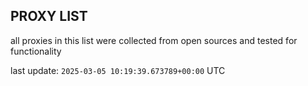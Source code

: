 ## PROXY LIST

all proxies in this list were collected from open sources and tested for functionality

last update: `2025-03-05 10:19:39.673789+00:00` UTC